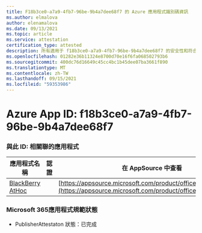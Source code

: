```yaml
---
title: F18b3ce0-a7a9-4fb7-96be-9b4a7dee68f7 的 Azure 應用程式識別碼資訊
ms.author: elmalova
author: elenamalova
ms.date: 09/13/2021
ms.topic: article
ms.service: attestation
certification_type: attested
description: 所有適用于 f18b3ce0-a7a9-4fb7-96be-9b4a7dee68f7 的安全性和符合性資訊資訊。
ms.openlocfilehash: 01282e36b11324e8700d70e16f6fa068502793b6
ms.sourcegitcommit: 400dc76d16649c45cc4bc1b45dee07ba3661f890
ms.translationtype: MT
ms.contentlocale: zh-TW
ms.lasthandoff: 09/15/2021
ms.locfileid: "59353986"
---
```

# <a name="azure-app-id-f18b3ce0-a7a9-4fb7-96be-9b4a7dee68f7"></a>Azure App ID: f18b3ce0-a7a9-4fb7-96be-9b4a7dee68f7


### <a name="apps-associated-with-this-id"></a>與此 ID: 相關聯的應用程式
| **應用程式名稱** | **認證** | **在 AppSource 中查看** |
|--------------|---------------|-----------------------|
| [BlackBerry AtHoc](https://docs.microsoft.com/microsoft-365-app-certification/forward/WA200003065) |  | [https://appsource.microsoft.com/product/office/WA200003065](https://appsource.microsoft.com/product/office/WA200003065) |

### <a name="microsoft-365-app-compliance-status"></a>Microsoft 365應用程式規範狀態
- PublisherAttestaton 狀態：已完成

